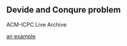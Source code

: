 ## Devide and Conqure problem 

ACM-ICPC Live Archive 

[an example](https://icpcarchive.ecs.baylor.edu/index.php?option=onlinejudge&page=show_problem&problem=41 "2040")
